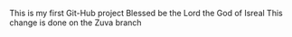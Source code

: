 This is my first Git-Hub project
Blessed be the Lord the God of Isreal
This change is done on the Zuva branch